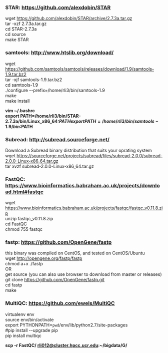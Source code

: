 ### STAR: https://github.com/alexdobin/STAR
wget https://github.com/alexdobin/STAR/archive/2.7.3a.tar.gz	
tar -xzf 2.7.3a.tar.gz  
cd STAR-2.7.3a  
cd source  
make STAR  
	
### samtools: http://www.htslib.org/download/
wget https://github.com/samtools/samtools/releases/download/1.9/samtools-1.9.tar.bz2  
tar -xjf samtools-1.9.tar.bz2  
cd samtools-1.9  
./configure --prefix=/home/rli3/bin/samtools-1.9  
make  
make install  
	
**vim ~/.bashrc   
export PATH=/home/rli3/bin/STAR-2.7.3a/bin/Linux_x86_64:$PATH  
export PATH=/home/rli3/bin/samtools-1.9/bin:$PATH**  
	
### Subread: http://subread.sourceforge.net/
Download a Subread binary distribution that suits your oprating system  
wget https://sourceforge.net/projects/subread/files/subread-2.0.0/subread-2.0.0-Linux-x86_64.tar.gz  
tar xvzf subread-2.0.0-Linux-x86_64.tar.gz  
	
### FastQC: https://www.bioinformatics.babraham.ac.uk/projects/download.html#fastqc
wget https://www.bioinformatics.babraham.ac.uk/projects/fastqc/fastqc_v0.11.8.zip  
unzip fastqc_v0.11.8.zip  
cd FastQC  
chmod 755 fastqc  
	
### fastp: https://github.com/OpenGene/fastp
this binary was compiled on CentOS, and tested on CentOS/Ubuntu  
wget http://opengene.org/fastp/fastp  
chmod a+x ./fastp  
OR  
get source (you can also use browser to download from master or releases)  
git clone https://github.com/OpenGene/fastp.git  
cd fastp  
make  
	
### MultiQC: https://github.com/ewels/MultiQC
virtualenv env  
source env/bin/activate  
export PYTHONPATH=`pwd`/env/lib/python2.7/site-packages  
\#pip install --upgrade pip  
pip install multiqc  
	
**scp -r FastQC/ rli012@cluster.hpcc.ucr.edu:~/bigdata/G/**  
